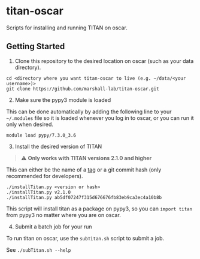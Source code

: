 # titan-oscar

Scripts for installing and running TITAN on oscar.

## Getting Started

1. Clone this repository to the desired location on oscar (such as your data directory).

```
cd <directory where you want titan-oscar to live (e.g. ~/data/<your username>)>
git clone https://github.com/marshall-lab/titan-oscar.git
```

2. Make sure the pypy3 module is loaded

This can be done automatically by adding the following line to your `~/.modules` file so it is loaded whenever you log in to oscar, or you can run it only when desired.

```
module load pypy/7.3.0_3.6
```

3. Install the desired version of TITAN

> :warning: **Only works with TITAN versions 2.1.0 and higher**

This can either be the name of a [tag](https://github.com/marshall-lab/TITAN/releases) or a git commit hash (only recommended for developers).

```
./installTitan.py <version or hash>
./installTitan.py v2.1.0
./installTitan.py ab5df07247f315d676676fb83eb9ca3ec4a10b8b
```

This script will install titan as a package on pypy3, so you can `import titan` from pypy3 no matter where you are on oscar.

4. Submit a batch job for your run

To run titan on oscar, use the `subTitan.sh` script to submit a job.

See `./subTitan.sh --help`
